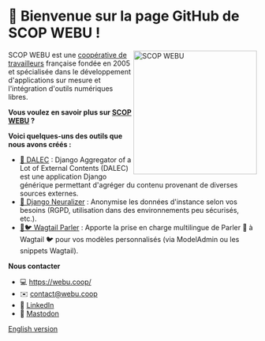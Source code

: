 # 👋️ Bienvenue sur la page GitHub de SCOP WEBU !
<a href="https://webu.coop"><img align="right" src="https://www.webu.coop/static/sitewebu/img/zebu-tete.svg" height="250" alt="SCOP WEBU"></a>

SCOP WEBU est une [coopérative de travailleurs](https://fr.wikipedia.org/wiki/Coop%C3%A9rative_de_travailleurs) française fondée en 2005 et spécialisée dans le développement d'applications sur mesure et l'intégration d'outils numériques libres. 

**Vous voulez en savoir plus sur [SCOP WEBU](https://webu.coop) ?**

**Voici quelques-uns des outils que nous avons créés :**

* [🤖 DALEC](https://github.com/webu/dalec) : Django Aggregator of a Lot of External Contents (DALEC) est une application Django générique permettant d'agréger du contenu provenant de diverses sources externes.
* [🔨 Django Neuralizer](https://github.com/webu/django-neuralyzer) : Anonymise les données d'instance selon vos besoins (RGPD, utilisation dans des environnements peu sécurisés, etc.).
* [🧀🐦 Wagtail Parler](https://github.com/webu/wagtail-parler) : Apporte la prise en charge multilingue de Parler 🧀 à Wagtail 🐦 pour vos modèles personnalisés (via ModelAdmin ou les snippets Wagtail).

**Nous contacter**

- 💻 https://webu.coop/
- ✉️ contact@webu.coop
- :blue_book: [LinkedIn](https://www.linkedin.com/company/webu/)
- :space_invader: [Mastodon](https://mastodon.scop.coop/@WebuSCOP)

[English version](https://github.com/webu/.github/tree/main/profile/README.md)
